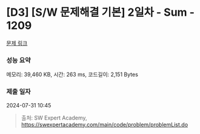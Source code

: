 # [D3] [S/W 문제해결 기본] 2일차 - Sum - 1209 

[문제 링크](https://swexpertacademy.com/main/code/problem/problemDetail.do?contestProbId=AV13_BWKACUCFAYh) 

### 성능 요약

메모리: 39,460 KB, 시간: 263 ms, 코드길이: 2,151 Bytes

### 제출 일자

2024-07-31 10:45



> 출처: SW Expert Academy, https://swexpertacademy.com/main/code/problem/problemList.do